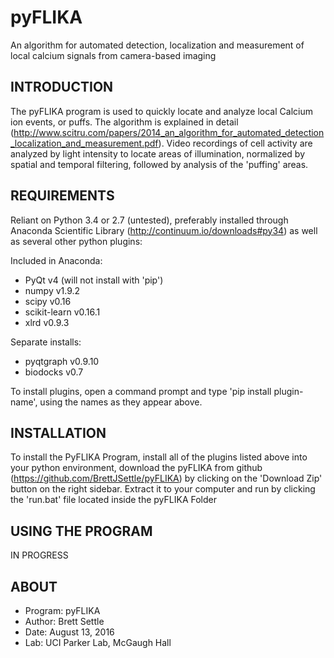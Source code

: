 # pyFLIKA
An algorithm for automated detection, localization and measurement of local calcium signals from camera-based imaging


INTRODUCTION
------------
The pyFLIKA program is used to quickly locate and analyze local Calcium ion events, or puffs.  The algorithm is
explained in detail (http://www.scitru.com/papers/2014_an_algorithm_for_automated_detection_localization_and_measurement.pdf).  Video recordings of cell activity are analyzed by light intensity to locate areas of illumination, normalized by
spatial and temporal filtering, followed by analysis of the 'puffing' areas.

REQUIREMENTS
------------
Reliant on Python 3.4 or 2.7 (untested), preferably installed through
Anaconda Scientific Library (http://continuum.io/downloads#py34) as well
as several other python plugins:

Included in Anaconda:
*	PyQt 		v4	(will not install with 'pip')
*	numpy 	v1.9.2
*	scipy 	v0.16
*	scikit-learn	v0.16.1
*	xlrd		v0.9.3

Separate installs:
*	pyqtgraph	v0.9.10
*	biodocks	v0.7

To install plugins, open a command prompt and type 'pip install plugin-name', using the names as they appear above.

INSTALLATION
------------
To install the PyFLIKA Program, install all of the plugins listed above
into your python environment, download the pyFLIKA from github
(https://github.com/BrettJSettle/pyFLIKA) by clicking on the 'Download Zip'
button on the right sidebar. Extract it to your computer and run by clicking the
'run.bat' file located inside the pyFLIKA Folder


USING THE PROGRAM
-----------------
IN PROGRESS

ABOUT
-----
*	Program: pyFLIKA
*	Author: Brett Settle
*	Date: August 13, 2016
*	Lab: UCI Parker Lab, McGaugh Hall
